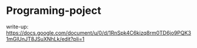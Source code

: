 # Programing-poject

write-up:   https://docs.google.com/document/u/0/d/1RnSpk4C6kizq8rm0TD6jo9PQK31mGlUnJT8JSuXNhLk/edit?pli=1
